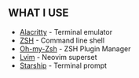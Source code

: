 ## WHAT I USE
- [Alacritty](https://alacritty.org/) - Terminal emulator
- [ZSH](https://www.zsh.org/) - Command line shell
- [Oh-my-Zsh](https://ohmyz.sh/) - ZSH Plugin Manager
- [Lvim](https://www.lunarvim.org/) - Neovim superset
- [Starship](https://starship.rs/) - Terminal prompt
